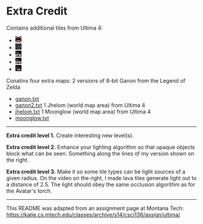 # Extra Credit  

Contains additional tiles from Ultima 4:  
* ![bridge.gif](bridge.gif)
* ![shrine.gif](shrine.gif)
* ![town1.gif](town1.gif)
* ![town2.gif](town2.gif)
* ![town3.gif](town3.gif)

Conatins four extra maps:
2 versions of 8-bit Ganon from the Legend of Zelda
* [ganon.txt](ganon.txt)
* [ganon2.txt](ganon2.txt)
1 Jhelom (world map area) from Ultima 4
* [jhelom.txt](jhelom.txt)
1 Moonglow (world map area) from Ultima 4
* [moonglow.txt](moonglow.txt)

--- 

**Extra credit level 1.** Create interesting new level(s).

**Extra credit level 2.** Enhance your lighting algorithm so that opaque objects block what can be seen. Something along the lines of my version shown on the right.

**Extra credit level 3.** Make it so some tile types can be light sources of a given radius. On the video on the right, I made lava tiles generate light out to a distance of 2.5. The light should obey the same occlusion algorithm as for the Avatar's torch.

---

This README was adapted from an assignment page at Montana Tech: https://katie.cs.mtech.edu/classes/archive/s14/csci136/assign/ultima/
